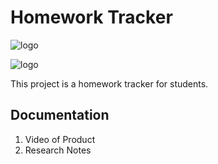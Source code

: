 # Homework Tracker

![logo](https://github.com/aaWang27/Planner2020/blob/main/Homework%20Tracker%20Flowchart.png?raw=true)

![logo](https://github.com/aaWang27/Planner2020/blob/main/Homework%20Tracker%20Class%20Diagram.png)

This project is a homework tracker for students.

## Documentation

1. Video of Product
2. Research Notes
